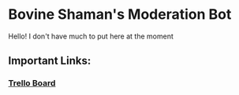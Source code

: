 # Bovine Shaman's Moderation Bot
Hello! I don't have much to put here at the moment

## Important Links:
### [Trello Board](https://trello.com/b/wGrT0v0t/bovine-moderation-bot)
